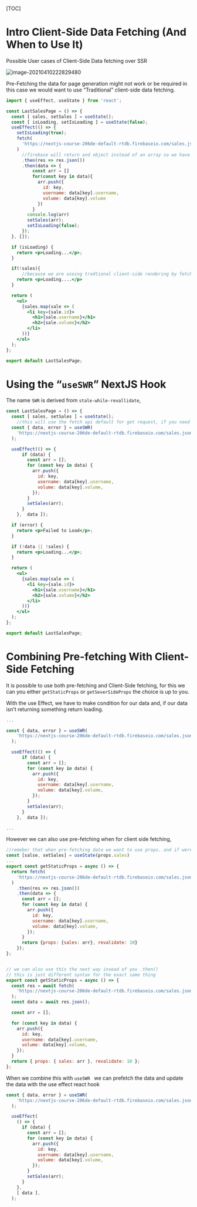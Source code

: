 [TOC]



# Intro Client-Side Data Fetching (And When to Use It)

Possible User cases of Client-Side Data fetching over SSR

![image-20210410222829480](C:\Users\camer\AppData\Roaming\Typora\typora-user-images\image-20210410222829480.png)

Pre-Fetching the data for page generation might not work or be required in this case we would want to use “Traditional” client-side data fetching.

```jsx
import { useEffect, useState } from 'react';

const LastSalesPage = () => {
  const [ sales, setSales ] = useState();
  const [ isLoading, setIsLoading ] = useState(false);
  useEffect(() => {
    setIsLoading(true);
    fetch(
      'https://nextjs-course-206de-default-rtdb.firebaseio.com/sales.json',
    )
      //firebase will return and object instead of an array so we have to create our own array from the object.
      .then(res => res.json())
      .then(data => {
          const arr = []
          for(const key in data){
            arr.push({
              id: key,
              username: data[key].username,
              volume: data[key].volume
            })
          }
        console.log(arr)
        setSales(arr);
        setIsLoading(false);
      });
  }, []);

  if (isLoading) {
    return <p>Loading...</p>;
  }

  if(!sales){
      //because we are useing tradtional client-side rendering by fetching data from an outside api, our fetch request won't return until the page has already render once, so we have to put in validation so the we don't accedently render a 404.html page.
    return <p>Loading....</p>
  }

  return (
    <ul>
      {sales.map(sale => (
        <li key={sale.id}>
          <h1>{sale.username}</h1>
          <h2>{sale.volume}</h2>
        </li>
      ))}
    </ul>
  );
};

export default LastSalesPage;
```



# Using the “`useSWR`” NextJS Hook

The name `SWR` is derived from `stale-while-revallidate`, 

```jsx
const LastSalesPage = () => {
  const [ sales, setSales ] = useState();
    //this will use the fetch api default for get request, if you need to specify more about the request object, you can a function called fetcher.
  const { data, error } = useSWR(
    'https://nextjs-course-206de-default-rtdb.firebaseio.com/sales.json',
  );

  useEffect(() => {
      if (data) {
        const arr = [];
        for (const key in data) {
          arr.push({
            id: key,
            username: data[key].username,
            volume: data[key].volume,
          });
        }
        setSales(arr);
      }
    },  data ]);

  if (error) {
    return <p>Failed to Load</p>;
  }

  if (!data || !sales) {
    return <p>Loading...</p>;
  }

  return (
    <ul>
      {sales.map(sale => (
        <li key={sale.id}>
          <h1>{sale.username}</h1>
          <h2>{sale.volume}</h2>
        </li>
      ))}
    </ul>
  );
};

export default LastSalesPage;
```



# Combining Pre-fetching With Client-Side Fetching

It is possible to use both pre-fetching and Client-Side fetching, for this we can you either `getStaticProps` or `getSeverSideProps` the choice is up to you.

With the use Effect, we have to make condition for our data and, if our data isn’t returning something  return loading.

```jsx
... 

const { data, error } = useSWR(
    'https://nextjs-course-206de-default-rtdb.firebaseio.com/sales.json',
  );

  useEffect(() => {
      if (data) {
        const arr = [];
        for (const key in data) {
          arr.push({
            id: key,
            username: data[key].username,
            volume: data[key].volume,
          });
        }
        setSales(arr);
      }
    },  data ]);

...
```

However we can also use pre-fetching when for client side fetching, 

```jsx
//remeber that when pre-fetching data we want to use props. and if were also using react state hook
const [salse, setSales] = useState(props.sales)
...
export const getStaticProps = async () => {
  return fetch(
    'https://nextjs-course-206de-default-rtdb.firebaseio.com/sales.json',
  )
    .then(res => res.json())
    .then(data => {
      const arr = [];
      for (const key in data) {
        arr.push({
          id: key,
          username: data[key].username,
          volume: data[key].volume,
        });
      }
      return {props: {sales: arr}, revalidate: 10}
    });
};


// we can also use this the next way insead of you .then()
// this is just different syntax for the exact same thing
export const getStaticProps = async () => {
  const res = await fetch(
    'https://nextjs-course-206de-default-rtdb.firebaseio.com/sales.json',
  );
  const data = await res.json();

  const arr = [];

  for (const key in data) {
    arr.push({
      id: key,
      username: data[key].username,
      volume: data[key].volume,
    });
  }
  return { props: { sales: arr }, revalidate: 10 };
};

```

When we combine this with `useSWR ` we can prefetch the data and update the data with the use effect react hook

```jsx
const { data, error } = useSWR(
    'https://nextjs-course-206de-default-rtdb.firebaseio.com/sales.json',
  );

  useEffect(
    () => {
      if (data) {
        const arr = [];
        for (const key in data) {
          arr.push({
            id: key,
            username: data[key].username,
            volume: data[key].volume,
          });
        }
        setSales(arr);
      }
    },
    [ data ],
  );
```

